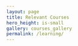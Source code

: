 ```yaml
---
layout: page
title: Relevant Courses
hero_height: is-small
gallery: courses_gallery
permalink: /learning/
---
```


